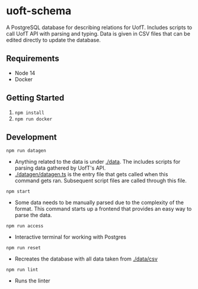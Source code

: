 # uoft-schema

A PostgreSQL database for describing relations for UofT. Includes scripts to call UofT API with parsing and typing. Data is given in CSV files that can be edited directly to update the database.

## Requirements

- Node 14
- Docker

## Getting Started

1. `npm install`
2. `npm run docker`

## Development

`npm run datagen`

- Anything related to the data is under [./data](./data). The includes scripts for parsing data gathered by UofT's API.
- [./datagen/datagen.ts](./datagen/datagen.ts) is the entry file that gets called when this command gets ran. Subsequent script files are called through this file.

`npm start`

- Some data needs to be manually parsed due to the complexity of the format. This command starts up a frontend that provides an easy way to parse the data.

`npm run access`

- Interactive terminal for working with Postgres

`npm run reset`

- Recreates the database with all data taken from [./data/csv](./data/csv)

`npm run lint`

- Runs the linter
